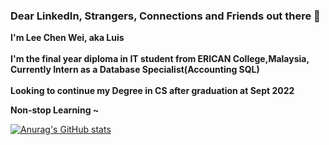 ### Dear LinkedIn, Strangers, Connections and Friends out there 👋


**I'm Lee Chen Wei, aka Luis** <br><br>
**I'm the final year diploma in IT student from ERICAN College,Malaysia,** <br>
**Currently Intern as a Database Specialist(Accounting SQL)**
<br><br>
**Looking to continue my Degree in CS after graduation at Sept 2022**

**Non-stop Learning ~**

[![Anurag's GitHub stats](https://github-readme-stats.vercel.app/api?username=leechenwei)](https://github.com/anuraghazra/github-readme-stats)


<!--
**leechenwei/leechenwei** is a ✨ _special_ ✨ repository because its `README.md` (this file) appears on your GitHub profile.

Here are some ideas to get you started:

- 🔭 I’m currently working on ...
- 🌱 I’m currently learning ...
- 👯 I’m looking to collaborate on ...
- 🤔 I’m looking for help with ...
- 💬 Ask me about ...
- 📫 How to reach me: ...
- 😄 Pronouns: ...
- ⚡ Fun fact: ...
-->
